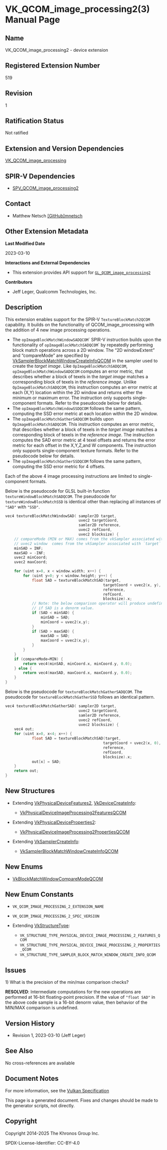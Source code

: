 # VK\_QCOM\_image\_processing2(3) Manual Page

## Name

VK\_QCOM\_image\_processing2 - device extension



## [](#_registered_extension_number)Registered Extension Number

519

## [](#_revision)Revision

1

## [](#_ratification_status)Ratification Status

Not ratified

## [](#_extension_and_version_dependencies)Extension and Version Dependencies

[VK\_QCOM\_image\_processing](https://registry.khronos.org/vulkan/specs/latest/man/html/VK_QCOM_image_processing.html)

## [](#_spir_v_dependencies)SPIR-V Dependencies

- [SPV\_QCOM\_image\_processing2](https://github.khronos.org/SPIRV-Registry/extensions/QCOM/SPV_QCOM_image_processing2.html)

## [](#_contact)Contact

- Matthew Netsch [\[GitHub\]mnetsch](https://github.com/KhronosGroup/Vulkan-Docs/issues/new?body=%5BVK_QCOM_image_processing2%5D%20%40mnetsch%0A%2AHere%20describe%20the%20issue%20or%20question%20you%20have%20about%20the%20VK_QCOM_image_processing2%20extension%2A)

## [](#_other_extension_metadata)Other Extension Metadata

**Last Modified Date**

2023-03-10

**Interactions and External Dependencies**

- This extension provides API support for [`GL_QCOM_image_processing2`](https://github.com/KhronosGroup/GLSL/blob/main/extensions/qcom/GLSL_QCOM_image_processing2.txt)

**Contributors**

- Jeff Leger, Qualcomm Technologies, Inc.

## [](#_description)Description

This extension enables support for the SPIR-V `TextureBlockMatch2QCOM` capability. It builds on the functionality of QCOM\_image\_processing with the addition of 4 new image processing operations.

- The `opImageBlockMatchWindowSADQCOM`\` SPIR-V instruction builds upon the functionality of `opImageBlockMatchSADQCOM`\` by repeatedly performing block match operations across a 2D window. The “2D windowExtent” and “compareMode” are specified by [VkSamplerBlockMatchWindowCreateInfoQCOM](https://registry.khronos.org/vulkan/specs/latest/man/html/VkSamplerBlockMatchWindowCreateInfoQCOM.html) in the sampler used to create the *target image*. Like `OpImageBlockMatchSADQCOM`, `opImageBlockMatchWindowSADQCOM` computes an error metric, that describes whether a block of texels in the *target image* matches a corresponding block of texels in the *reference image*. Unlike `OpImageBlockMatchSADQCOM`, this instruction computes an error metric at each (X,Y) location within the 2D window and returns either the minimum or maximum error. The instruction only supports single-component formats. Refer to the pseudocode below for details.
- The `opImageBlockMatchWindowSSDQCOM` follows the same pattern, computing the SSD error metric at each location within the 2D window.
- The `opImageBlockMatchGatherSADQCOM` builds upon `OpImageBlockMatchSADQCOM`. This instruction computes an error metric, that describes whether a block of texels in the *target image* matches a corresponding block of texels in the *reference image*. The instruction computes the SAD error metric at 4 texel offsets and returns the error metric for each offset in the X,Y,Z,and W components. The instruction only supports single-component texture formats. Refer to the pseudocode below for details.
- The `opImageBlockMatchGatherSSDQCOM` follows the same pattern, computing the SSD error metric for 4 offsets.

Each of the above 4 image processing instructions are limited to single-component formats.

Below is the pseudocode for GLSL built-in function `textureWindowBlockMatchSADQCOM`. The pseudocode for `textureWindowBlockMatchSSD` is identical other than replacing all instances of `"SAD"` with `"SSD"`.

```c
vec4 textureBlockMatchWindowSAD( sampler2D target,
                                 uvec2 targetCoord,
                                 samler2D reference,
                                 uvec2 refCoord,
                                 uvec2 blocksize) {
    // compareMode (MIN or MAX) comes from the vkSampler associated with `target`
    // uvec2 window  comes from the vkSampler associated with `target`
    minSAD = INF;
    maxSAD = -INF;
    uvec2 minCoord;
    uvec2 maxCoord;

    for (uint x=0, x < window.width; x++) {
        for (uint y=0; y < window.height; y++) {
            float SAD = textureBlockMatchSAD(target,
                                            targetCoord + uvec2(x, y),
                                            reference,
                                            refCoord,
                                            blocksize).x;
            // Note: the below comparison operator will produce undefined results
            // if SAD is a denorm value.
            if (SAD < minSAD) {
                minSAD = SAD;
                minCoord = uvec2(x,y);
            }
            if (SAD > maxSAD) {
                maxSAD = SAD;
                maxCoord = uvec2(x,y);
            }
        }
    }
    if (compareMode=MIN) {
        return vec4(minSAD, minCoord.x, minCoord.y, 0.0);
    } else {
        return vec4(maxSAD, maxCoord.x, maxCoord.y, 0.0);
    }
}
```

Below is the pseudocode for `textureBlockMatchGatherSADQCOM`. The pseudocode for `textureBlockMatchGatherSSD` follows an identical pattern.

```c
vec4 textureBlockMatchGatherSAD( sampler2D target,
                                 uvec2 targetCoord,
                                 samler2D reference,
                                 uvec2 refCoord,
                                 uvec2 blocksize) {
    vec4 out;
    for (uint x=0, x<4; x++) {
            float SAD = textureBlockMatchSAD(target,
                                            targetCoord + uvec2(x, 0),
                                            reference,
                                            refCoord,
                                            blocksize).x;
            out[x] = SAD;
    }
    return out;
}
```

## [](#_new_structures)New Structures

- Extending [VkPhysicalDeviceFeatures2](https://registry.khronos.org/vulkan/specs/latest/man/html/VkPhysicalDeviceFeatures2.html), [VkDeviceCreateInfo](https://registry.khronos.org/vulkan/specs/latest/man/html/VkDeviceCreateInfo.html):
  
  - [VkPhysicalDeviceImageProcessing2FeaturesQCOM](https://registry.khronos.org/vulkan/specs/latest/man/html/VkPhysicalDeviceImageProcessing2FeaturesQCOM.html)
- Extending [VkPhysicalDeviceProperties2](https://registry.khronos.org/vulkan/specs/latest/man/html/VkPhysicalDeviceProperties2.html):
  
  - [VkPhysicalDeviceImageProcessing2PropertiesQCOM](https://registry.khronos.org/vulkan/specs/latest/man/html/VkPhysicalDeviceImageProcessing2PropertiesQCOM.html)
- Extending [VkSamplerCreateInfo](https://registry.khronos.org/vulkan/specs/latest/man/html/VkSamplerCreateInfo.html):
  
  - [VkSamplerBlockMatchWindowCreateInfoQCOM](https://registry.khronos.org/vulkan/specs/latest/man/html/VkSamplerBlockMatchWindowCreateInfoQCOM.html)

## [](#_new_enums)New Enums

- [VkBlockMatchWindowCompareModeQCOM](https://registry.khronos.org/vulkan/specs/latest/man/html/VkBlockMatchWindowCompareModeQCOM.html)

## [](#_new_enum_constants)New Enum Constants

- `VK_QCOM_IMAGE_PROCESSING_2_EXTENSION_NAME`
- `VK_QCOM_IMAGE_PROCESSING_2_SPEC_VERSION`
- Extending [VkStructureType](https://registry.khronos.org/vulkan/specs/latest/man/html/VkStructureType.html):
  
  - `VK_STRUCTURE_TYPE_PHYSICAL_DEVICE_IMAGE_PROCESSING_2_FEATURES_QCOM`
  - `VK_STRUCTURE_TYPE_PHYSICAL_DEVICE_IMAGE_PROCESSING_2_PROPERTIES_QCOM`
  - `VK_STRUCTURE_TYPE_SAMPLER_BLOCK_MATCH_WINDOW_CREATE_INFO_QCOM`

## [](#_issues)Issues

1\) What is the precision of the min/max comparison checks?

**RESOLVED**: Intermediate computations for the new operations are performed at 16-bit floating-point precision. If the value of `"float SAD"` in the above code sample is a 16-bit denorm value, then behavior of the MIN/MAX comparison is undefined.

## [](#_version_history)Version History

- Revision 1, 2023-03-10 (Jeff Leger)

## [](#_see_also)See Also

No cross-references are available

## [](#_document_notes)Document Notes

For more information, see the [Vulkan Specification](https://registry.khronos.org/vulkan/specs/latest/html/vkspec.html#VK_QCOM_image_processing2)

This page is a generated document. Fixes and changes should be made to the generator scripts, not directly.

## [](#_copyright)Copyright

Copyright 2014-2025 The Khronos Group Inc.

SPDX-License-Identifier: CC-BY-4.0